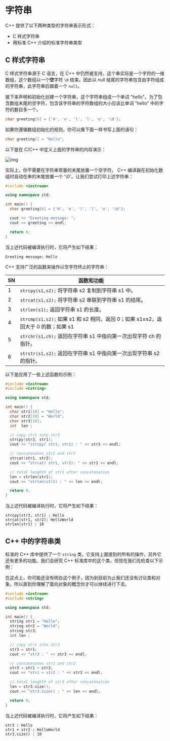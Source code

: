 # 字符串

C++ 提供了以下两种类型的字符串表示形式：

- C 样式字符串
- 用标准 C++ 介绍的标准字符串类型

## C 样式字符串

C 样式字符串源于 C 语言，在 C++ 中仍然被支持。这个串实际是一个字符的一维数组，这个数组以一个**空**字符 `\0` 结束。因此以 null 结尾的字符串包含由字符组成的字符串，此字符串后跟着一个 `null`。

接下来声明和初始化创建一个字符串，这个字符串组成一个单词 "hello"。为了包含数组末尾的空字符，包含该字符串的字符数组的大小应该比单词 "hello" 中的字符的数目多一个。

```c++
char greeting[6] = {'H', 'e', 'l', 'l', 'o', '\0'};
```

如果你遵循数组初始化的规则，你可以像下面一样书写上面的语句：

```c++
char greeting[] = "Hello";
```

以下是在 C/C++ 中定义上面的字符串的内存演示：

![img](http://www.tutorialspoint.com/cplusplus/images/string_representation.jpg)

实际上，你不需要在字符串常量的末尾放置一个空字符。 C++ 编译器在初始化数组时自动在串的末尾放置一个 '\0'。让我们尝试打印上述字符串：

```c++
#include <iostream>

using namespace std;

int main() {
  char greeting[6] = {'H', 'e', 'l', 'l', 'o', '\0'};

  cout << "Greeting message: ";
  cout << greeting << endl;

  return 0;
}
```

当上述代码被编译执行时，它将产生如下结果：

```
Greeting message: Hello
```

C++ 支持广泛的函数来操作以空字符终止的字符串：

| SN   | 函数和功能                                                   |
| ---- | ------------------------------------------------------------ |
| 1    | `strcpy(s1,s2);` 将字符串 s2 复制到字符串 s1 中。          |
| 2    | `strcat(s1,s2);` 将字符串 s2 串联到字符串 s1 的结尾。      |
| 3    | `strlen(s1);` 返回字符串 s1 的长度。                       |
| 4    | `strcmp(s1,s2);` 如果 s1 和 s2 相同，返回 0；如果 s1≥s2，返回大于 0 的数；如果 s1 |
| 5    | `strchr(s1,ch);` 返回在字符串 s1 中指向第一次出现字符 ch 的指针。 |
| 6    | `strstr(s1,s2);` 返回在字符串 s1 中指向第一次出现字符串 s2 的指针。 |

以下是应用了一些上述函数的示例：

```c++
#include <iostream>
#include <cstring>

using namespace std;

int main() {
  char str1[10] = "Hello";
  char str2[10] = "World";
  char str3[10];
  int  len ;

  // copy str1 into str3
  strcpy(str3, str1);
  cout << "strcpy( str3, str1) : " << str3 << endl;

  // concatenates str1 and str2
  strcat(str1, str2);
  cout << "strcat( str1, str2): " << str1 << endl;

  // total lenghth of str1 after concatenation
  len = strlen(str1);
  cout << "strlen(str1) : " << len << endl;

  return 0;
}
```

当上述代码被编译执行时，它将产生如下结果：

```
strcpy(str3, str1) : Hello
strcat(str1, str2): HelloWorld
strlen(str1) : 10
```

## C++ 中的字符串类

标准的 C++ 库中提供了一个 `string` 类，它支持上面提到的所有的操作，另外它还有更多的功能。我们会研究 C++ 标准库中的这个类，但现在我们先检查以下示例：

在这点上，你可能还没有明白这个例子，因为到目前为止我们还没有讨论类和对象。所以直到你理解了面向对象的概念你才可以继续进行下去。

```c++
#include <iostream>
#include <string>

using namespace std;

int main() {
  string str1 = "Hello";
  string str2 = "World";
  string str3;
  int len ;

  // copy str1 into str3
  str3 = str1;
  cout << "str3 : " << str3 << endl;

  // concatenates str1 and str2
  str3 = str1 + str2;
  cout << "str1 + str2 : " << str3 << endl;

  // total lenghth of str3 after concatenation
  len = str3.size();
  cout << "str3.size() : " << len << endl;

  return 0;
}
```

当上述代码被编译执行时，它将产生如下结果：

```
str3 : Hello
str1 + str2 : HelloWorld
str3.size() : 10
```